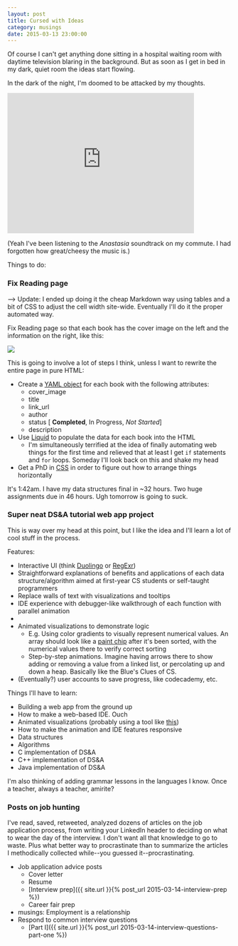 ```yaml
---
layout: post
title: Cursed with Ideas
category: musings
date: 2015-03-13 23:00:00
---
```


Of course I can't get anything done sitting in a hospital waiting room with daytime television blaring in the background. But as soon as I get in bed in my dark, quiet room the ideas start flowing.

In the dark of the night, I'm doomed to be attacked by my thoughts.

<iframe width="420" height="315" src="https://www.youtube.com/embed/Ocm8QdNR_d8" frameborder="0" allowfullscreen></iframe>

(Yeah I've been listening to the *Anastasia* soundtrack on my commute. I had forgotten how great/cheesy the music is.)

Things to do:






<h3 class="anchor" id="reading-page"><i class="fa fa-check-square-o"></i> Fix Reading page</h3>

--> Update: I ended up doing it the cheap Markdown way using tables and a bit of CSS to adjust the cell width site-wide. Eventually I'll do it the proper automated way.

Fix Reading page so that each book has the cover image on the left and the information on the right, like this:

<img class="wide" src="{{ site.url }}/assets/comp/reading.png"/>

This is going to involve a lot of steps I think, unless I want to rewrite the entire page in pure HTML:

- Create a [YAML object](http://en.wikipedia.org/wiki/YAML#Examples) for each book with the following attributes:
	- cover_image
	- title
	- link_url
	- author
	- status [<i class="fa fa-check-square-o"></i> **Completed**, <i class="fa fa-refresh"></i> In Progress, <i class="fa fa-ellipsis-h"></i> *Not Started*]
	- description
- Use [Liquid](http://docs.shopify.com/themes/liquid-documentation/basics) to populate the data for each book into the HTML
	- I'm simultaneously terrified at the idea of finally automating web things for the first time and relieved that at least I get `if` statements and `for` loops. Someday I'll look back on this and shake my head
- Get a PhD in [CSS](http://i.imgur.com/Q3cUg29.gif) in order to figure out how to arrange things horizontally

It's 1:42am. I have my data structures final in ~32 hours. Two huge assignments due in 46 hours. Ugh tomorrow is going to suck.





<h3 class="anchor" id="d-s-and-a"><i class="fa fa-square-o"></i> Super neat DS&A tutorial web app project</h3>

This is way over my head at this point, but I like the idea and I'll learn a lot of cool stuff in the process.

Features:

- Interactive UI (think [Duolingo](https://www.duolingo.com/) or [RegExr](http://www.regexr.com/))
- Straightforward explanations of benefits and applications of each data structure/algorithm aimed at first-year CS students or self-taught programmers
- Replace walls of text with visualizations and tooltips
- IDE experience with debugger-like walkthrough of each function with parallel animation
- 
- Animated visualizations to demonstrate logic
	- E.g. Using color gradients to visually represent numerical values. An array should look like a [paint chip](http://sugarluxeblog.com/wp-content/uploads/2009/01/paint-chips.jpg) after it's been sorted, with the numerical values there to verify correct sorting
	- Step-by-step animations. Imagine having arrows there to show adding or removing a value from a linked list, or percolating up and down a heap. Basically like the Blue's Clues of CS.
- (Eventually?) user accounts to save progress, like codecademy, etc.

Things I'll have to learn:

- Building a web app from the ground up
- How to make a web-based IDE. Ouch
- Animated visualizations (probably using a tool like [this](https://animatron.com/))
- How to make the animation and IDE features responsive
- Data structures
- Algorithms
- C implementation of DS&A
- C++ implementation of DS&A
- Java implementation of DS&A

I'm also thinking of adding grammar lessons in the languages I know. Once a teacher, always a teacher, amirite?










<h3 class="anchor" id="job-hunting"><i class="fa fa-square-o"></i> Posts on job hunting</h3>

I've read, saved, retweeted, analyzed dozens of articles on the job application process, from writing your LinkedIn header to deciding on what to wear the day of the interview. I don't want all that knowledge to go to waste. Plus what better way to procrastinate than to summarize the articles I methodically collected while--you guessed it--procrastinating.

- Job application advice posts
	- Cover letter
	- Resume
	- [Interview prep]({{ site.url }}{% post_url 2015-03-14-interview-prep %})
	- Career fair prep
- musings: Employment is a relationship
- Respond to common interview questions
	- [Part I]({{ site.url }}{% post_url 2015-03-14-interview-questions-part-one %})
